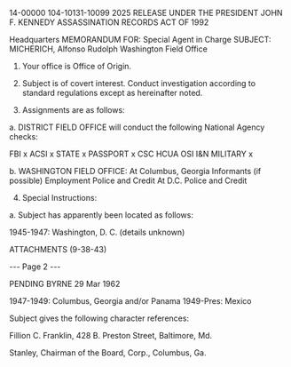 14-00000
104-10131-10099
2025 RELEASE UNDER THE PRESIDENT JOHN F. KENNEDY ASSASSINATION RECORDS ACT OF 1992

Headquarters
MEMORANDUM FOR: Special Agent in Charge
SUBJECT: MICHERICH, Alfonso Rudolph
Washington Field Office

1. Your office is Office of Origin.

2. Subject is of covert interest. Conduct investigation according to standard regulations except as hereinafter noted.

3. Assignments are as follows:

a. DISTRICT FIELD OFFICE will conduct the following National Agency checks:

FBI x
ACSI x
STATE x
PASSPORT x
CSC
HCUA
OSI
I&N MILITARY x

b. WASHINGTON FIELD OFFICE:
At Columbus, Georgia
Informants (if possible)
Employment
Police and Credit
At D.C.
Police and Credit

4. Special Instructions:

a. Subject has apparently been located as follows:

1945-1947: Washington, D. C. (details unknown)

ATTACHMENTS
(9-38-43)

--- Page 2 ---

PENDING
BYRNE
29 Mar 1962

1947-1949: Columbus, Georgia and/or Panama
1949-Pres: Mexico

Subject gives the following character references:

Fillion C. Franklin, 428 B. Preston Street, Baltimore, Md.

Stanley, Chairman of the Board, Corp., Columbus, Ga.

